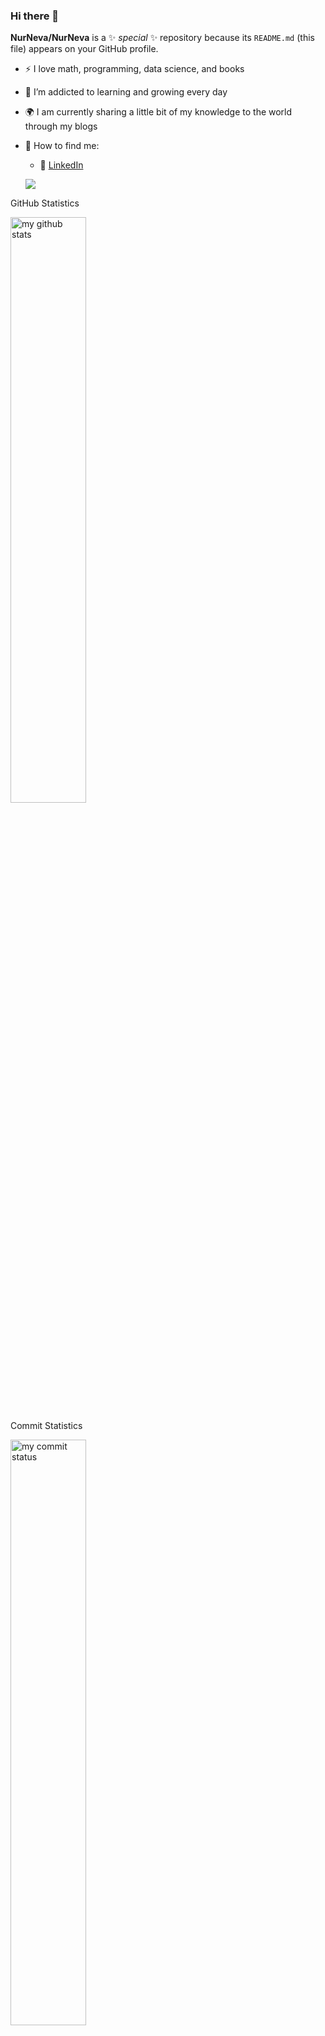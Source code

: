 ### Hi there 👋


**NurNeva/NurNeva** is a ✨ _special_ ✨ repository because its `README.md` (this file) appears on your GitHub profile.

- :zap: I love math, programming, data science, and books
- 🌱 I’m addicted to learning and growing every day
- :earth_africa: I am currently sharing a little bit of my knowledge to
the world through my blogs
- 🌱 How to find me: 

  - :office: [LinkedIn](https://www.linkedin.com/in/neva-qa-tester/)
 
  ![](https://komarev.com/ghpvc/?username=NurNeva)


GitHub Statistics

 <img src="https://github-readme-stats.vercel.app/api?
username=NurNeva&theme=chartreuse-dark" alt="my github stats" width="49%"/>

Commit Statistics 

<img src="https://github-readme-streak-stats.herokuapp.com/?
user=NurNeva&theme=chartreuse-dark" alt="my commit status" width="49%" />


Most Used Language Statistics
Kod:
 <img src="https://github-readme-stats.vercel.app/api/top-langs/?
username=NurNeva&theme=chartreuse-dark&layout=compact" alt="languages" 
width="50%">


![](https://media.giphy.com/media/iIqmM5tTjmpOB9mpbn/giphy.gif)
<img src=”https://media.giphy.com/media/iIqmM5tTjmpOB9mpbn/giphy.gif”/>



<h2 align="center">🚀Technical Skills</h2>
<div align="center">
<img      src="https://img.shields.io/badge/React-20232A?style=for-the-
badge&logo=react&logoColor=61DAFB"  alt="Reactjs"  />
<img src="https://img.shields.io/badge/Next-black?style=for-the-badge&logo=next.js&logoColor=white" 
alt="Nextjs"  />
<img src="https://img.shields.io/badge/redux-%23593d88.svg?style=for-the-
badge&logo=redux&logoColor=white"  alt="Redux" />      
<img      src="https://img.shields.io/badge/JavaScript-323330?style=for-the-
badge&logo=javascript&logoColor=F7DF1E"    alt="JavaScript"  />
<img      src="https://img.shields.io/badge/typescript-%23007ACC.svg?style=for-the-
badge&logo=typescript&logoColor=white"  alt="TypeScript"  />
</br>
<img      src="https://img.shields.io/badge/HTML5-E34F26?style=for-the-
badge&logo=html5&logoColor=white"        alt="HTML5"        />
<img
src="https://img.shields.io/badge/CSS3-1572B6?style=for-the-badge&logo=css3&logoColor=white"  
alt="CSS3"     />
<img        src="https://img.shields.io/badge/tailwindcss-%2338B2AC.svg?style=for-the-badge&logo=tailwind-
css&logoColor=white" alt="tailwindcss" />
<img 
src="https://img.shields.io/badge/MUI-%230081CB.svg?style=for-the-badge&logo=mui&logoColor=white" />
<img
src="https://img.shields.io/badge/Bootstrap-563D7C?style=for-the-badge&logo=bootstrap&logoColor=white" 
alt="Bootstrap" />
<img src="https://img.shields.io/badge/Sass-CC6699?style=for-the-badge&logo=sass&logoColor=white" 
alt="Sass"  />
</br>
<img  src="https://img.shields.io/badge/Visual_Studio_Code-0078D4?style=for-the-badge&logo=visual
%20studio%20code&logoColor=white" alt="VSCode"  />
</br>
<img
src="https://img.shields.io/badge/Python-14354C?style=for-the-badge&logo=python&logoColor=white"         
alt="Python"         />
<img        src="https://img.shields.io/badge/Django-092E20?style=for-the-badge&logo=django&logoColor=white"         alt="Django"         />
      <img         src="https://img.shields.io/badge/PostgreSQL-316192?style=for-the-
badge&logo=postgresql&logoColor=white"         alt="PostgreSQL"         />
<img  src="https://img.shields.io/badge/Node.js-43853D?style=for-the-
badge&logo=node.js&logoColor=white"         alt="Nodejs"         />
<img        src="https://img.shields.io/badge/express.js-%23404d59.svg?style=for-the-
badge&logo=express&logoColor=%2361DAFB"        />
<img        src="https://img.shields.io/badge/MongoDB-%234ea94b.svg?style=for-the-
badge&logo=mongodb&logoColor=white"        />
</br>
<img src="https://img.shields.io/badge/GIT-E44C30?style=for-the-badge&logo=git&logoColor=white" 
alt="GIT"
        />
<img src="https://img.shields.io/badge/Jira-0052CC?style=for-the-badge&logo=Jira&logoColor=white" 
alt="JIRA" />
</div>




